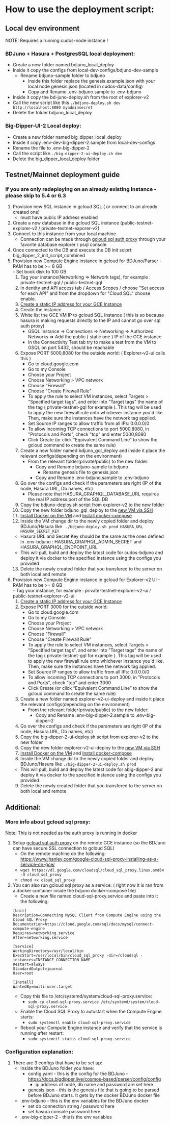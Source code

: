 # How to use the deployment script:
## Local dev environment
NOTE: Requires a running cudos-node instance !
### BDJuno + Hasura + PostgresSQL local deployment:
  - Create a new folder named bdjuno_local_deploy
   - Inside it copy the configs from local-dev-configs/bdjuno-dev-sample
     - Rename bdjuno-sample folder to bdjuno
       - Inside this folder replace the genesis.example.json with your local node genesis.json (located in cudos-data/config)
       - Copy and Rename .env-bdjuno.sample to .env-bdjuno
   - Inside it copy the bd-juno-deploy.sh from the root of explorer-v2 
   - Call the new script like this ```./bdjuno-deploy.sh dev http://localhost:8080 myadminsecret```
   - Delete the folder bdjuno_local_deploy
### Big-Dipper-UI-2 Local deploy:
   - Create a new folder named big_dipper_local_deploy
   - Inside it copy .env-dev-big-dipper-2.sample from local-dev-configs
   - Rename the file to .env-big-dipper-2
   - Call the script like ```./big-dipper-2-ui-deploy.sh dev```
   - Delete the big_dipper_local_deploy folder


## Testnet/Mainnet deployment guide
### If you are only redeploying on an already existing instance - please skip to 5.4 or 6.3
1. Provision new SQL instance in gcloud SQL ( or connect to an already created one)
   - must have public IP address enabled
2. Create a new database in the gcloud SQL instance (public-testnet-explorer-v2 / private-testnet-exporer-v2)
3. Connect to this instance from your local machine 
    - Connection can be made through [gcloud sql auth proxy](https://cloud.google.com/sql/docs/postgres/connect-admin-proxy) through your favorite database explorer / psql console
4. Once connected to the  DB and execute the DB init sciprt: big_dipper_2_init_script_combined
5. Provision new Compute Engine instance in gcloud for BDJuno/Parser
       - RAM has to be >= 8 GB   
       - Set book disk to 100 GB
   1. Tag your instance(Networking => Network tags), for example : private-testnet-gql / public-testnet-gql
   2. In dentity and API access tab / Access Scopes / choose "Set access for each API" and from the dropdown for "Cloud SQL" choose enable. 
   3. [Create a static IP address for your GCE Instance](https://cloud.google.com/compute/docs/ip-addresses/reserve-static-external-ip-address)
   4. Create the instance 
   5. White list the GCE VM IP to gcloud SQL Instance ( this is so because hasura is making requests directly to the IP and cannot go over sql auth proxy)
       - GSQL Instance => Connections => Networking => Authorized Networks => Add the public ( static one ) IP of the GCE instance
       - In the Connectivity Test tab try to make a test from the VM to GSQL on port 5432, should be reachable
   6. Expose PORT 5000,8080 for the outside world: ( Explorer-v2-ui calls this )
         - Go to cloud.google.com
         - Go to my Console
         - Choose your Project
         - Choose Networking > VPC network
         - Choose "Firewall"
         - Choose "Create Firewall Rule"
         - To apply the rule to select VM instances, select Targets > "Specified target tags", and enter into "Target tags" the name of the tag ( private-testnet-gql for example ). This tag will be used to apply the new firewall rule onto whichever instance you'd like. Then, make sure the instances have the network tag applied.
         - Set Source IP ranges to allow traffic from all IPs: 0.0.0.0/0
         - To allow incoming TCP connections to port 5000,8080, in "Protocols and Ports", check "tcp" and enter 5000,8080
         - Click Create (or click “Equivalent Command Line” to show the gcloud command to create the same rule)
   7.  Create a new folder named bdjuno_gql_deploy and inside it place the relevant configs(depending on the environment)
       - From the relevant folder(private/public) to the new folder:
         - Copy and Rename bdjuno-sample to bdjuno
           - Rename genesis file to genesis.json
         - Copy and Rename .env-bdjuno.sample to .env-bdjuno
   8.  Go over the configs and check if the parameters are right (IP of the node, Hasura URL, Db names, etc)
          - Please note that HASURA_GRAPHQL_DATABASE_URL requires the real IP address:port of the SQL DB
   9.   Copy the bdjuno-deploy.sh script from explorer-v2 to the new folder
   10.  Copy the new folder bdjuno_gql_deploy to the [new VM via SSH](https://cloud.google.com/sdk/gcloud/reference/compute/scp) 
   11. [Install Docker on the VM](https://docs.docker.com/engine/install/) and [Install docker-compose](https://docs.docker.com/compose/install/)
   12. Inside the VM change dir to the newly copied folder and deploy BDJuno/Hasura like ``` ./bdjuno-deploy.sh prod HASURA_URL HASURA_SECRET_KEY``` 
      - Hasura URL and Secret Key should be the same as the ones defined in .env-bdjuno : HASURA_GRAPHQL_ADMIN_SECRET and HASURA_GRAPHQL_ENDPOINT_URL
      - This will pull, build and deploy the latest code for cudos-bdjuno and deploy it via docker to the specified instance using the configs you provided
   13. Delete the newly created folder that you transfered to the server on both local and remote
6. Provision new Compute Engine instance in gcloud for Explorer-v2 UI
       - RAM has to be >= 8 GB   
       - Tag your instance, for example : private-testnet-explorer-v2-ui / public-testnet-explorer-v2-ui
   1. [Create a static IP address for your GCE Instance](https://cloud.google.com/compute/docs/ip-addresses/reserve-static-external-ip-address)
   2. Expose PORT 3000 for the outside world:
         - Go to cloud.google.com
         - Go to my Console
         - Choose your Project
         - Choose Networking > VPC network
         - Choose "Firewall"
         - Choose "Create Firewall Rule"
         - To apply the rule to select VM instances, select Targets > "Specified target tags", and enter into "Target tags" the name of the tag ( private-testnet-gql for example ). This tag will be used to apply the new firewall rule onto whichever instance you'd like. Then, make sure the instances have the network tag applied.
         - Set Source IP ranges to allow traffic from all IPs: 0.0.0.0/0
         - To allow incoming TCP connections to port 3000, in "Protocols and Ports", check "tcp" and enter 3000
         - Click Create (or click “Equivalent Command Line” to show the gcloud command to create the same rule)
   3.  Create a new folder named explorer-v2-ui-deploy and inside it place the relevant configs(depending on the environment)
       - From the relevant folder(private/public) to the new folder:
         - Copy and Rename .env-big-dipper-2.sample to .env-big-dipper-2
   4.  Go over the configs and check if the parameters are right (IP of the node, Hasura URL, Db names, etc)
   5.  Copy the big-dipper-2-ui-deploy.sh script from explorer-v2 to the new folder
   6.  Copy the new folder explorer-v2-ui-deploy to the [new VM via SSH](https://cloud.google.com/sdk/gcloud/reference/compute/scp) 
   7.  [Install Docker on the VM](https://docs.docker.com/engine/install/) and [Install docker-compose](https://docs.docker.com/compose/install/)
   8.  Inside the VM change dir to the newly copied folder and deploy BDJuno/Hasura like ```./big-dipper-2-ui-deploy.sh prod```
      - This will pull, build and deploy the latest code for abig-dipper-2 and deploy it via docker to the specified instance using the configs you provided
   9.  Delete the newly created folder that you transfered to the server on both local and remote

## Additional:
### More info about gcloud sql proxy: 
Note: This is not needed as the auth proxy is running in docker
1.  Setup [gcloud sql auth proxy](https://cloud.google.com/sql/docs/postgres/connect-admin-proxy) on the remote GCE instance (so the BDJuno can have secure SSL connection to gcloud SQL)
    - On the remote machine do the following: https://www.jhanley.com/google-cloud-sql-proxy-installing-as-a-service-on-gce/
    - ```wget https://dl.google.com/cloudsql/cloud_sql_proxy.linux.amd64 -O cloud_sql_proxy```
    - ```chmod +x cloud_sql_proxy```
2. You can also run gcloud sql proxy as a service: ( right now it is ran from a docker container inside the bdjuno docker-compose file)
    - Create a new file named cloud-sql-proxy.service and paste into it the following: 
    ```
    [Unit]
    Description=Connecting MySQL Client from Compute Engine using the Cloud SQL Proxy
    Documentation=https://cloud.google.com/sql/docs/mysql/connect-compute-engine
    Requires=networking.service
    After=networking.service
    
    [Service]
    WorkingDirectory=/usr/local/bin
    ExecStart=/usr/local/bin/cloud_sql_proxy -dir=/cloudsql -instances=INSTANCE_CONNECTION_NAME
    Restart=always
    StandardOutput=journal
    User=root
    
    [Install]
    WantedBy=multi-user.target
    ```
    - Copy this file to /etc/systemd/system/cloud-sql-proxy.service: 
        - ```sudo cp cloud-sql-proxy.service /etc/systemd/system/cloud-sql-proxy.service```
    - Enable the Cloud SQL Proxy to autostart when the Compute Engine starts:
        - ``` sudo systemctl enable cloud-sql-proxy.service ```
    - Reboot your Compute Engine instance and verify that the service is running after restart:
        - ```sudo systemctl status cloud-sql-proxy.service```

### Configuration explanation:
1. There are 3 configs that have to be set up: 
    - Inside the BDJuno folder you have:
        - config.yaml - this is the config for the BDJuno - https://docs.bigdipper.live/cosmos-based/parser/config/config
          - ip address of node, db name and password are set here
        - genesis.json - this is the genesis file that is going to be parsed before BDJuno starts. It gets by the docker BDJuno docker file
    - .env-bdjuno - this is the env variables for the BDJuno docker 
      - set db connection string / password here 
      - set hasura console password here  
    - .env-big-dipper-2 - this is the env variables 